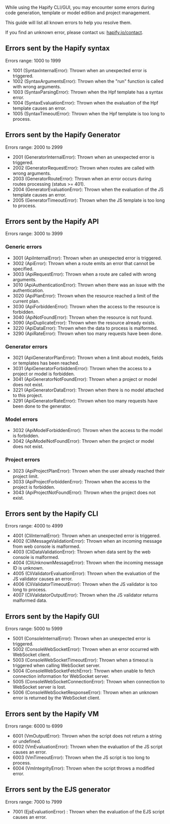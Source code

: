 While using the Hapify CLI/GUI, you may encounter some errors during code generation, template or model edition and project management.

This guide will list all known errors to help you resolve them.

If you find an unknown error, please contact us: [hapify.io/contact](https://www.hapify.io/contact).

## Errors sent by the Hapify syntax

Errors range: 1000 to 1999

- 1001 (SyntaxInternalError): Thrown when an unexpected error is triggered.
- 1002 (SyntaxArgumentsError): Thrown when the "run" function is called with wrong arguments.
- 1003 (SyntaxParsingError): Thrown when the Hpf template has a syntax error.
- 1004 (SyntaxEvaluationError): Thrown when the evaluation of the Hpf template causes an error.
- 1005 (SyntaxTimeoutError): Thrown when the Hpf template is too long to process.

## Errors sent by the Hapify Generator

Errors range: 2000 to 2999

- 2001 (GeneratorInternalError): Thrown when an unexpected error is triggered.
- 2002 (GeneratorRequestError): Thrown when routes are called with wrong arguments.
- 2003 (GeneratorRouteError): Thrown when an error occurs during routes processing (status >= 401).
- 2004 (GeneratorEvaluationError): Thrown when the evaluation of the JS template causes an error.
- 2005 (GeneratorTimeoutError): Thrown when the JS template is too long to process.

## Errors sent by the Hapify API

Errors range: 3000 to 3999

### Generic errors

- 3001 (ApiInternalError): Thrown when an unexpected error is triggered.
- 3002 (ApiError): Thrown when a route emits an error that cannot be specified.
- 3003 (ApiRequestError): Thrown when a route are called with wrong arguments.
- 3010 (ApiAuthenticationError): Thrown when there was an issue with the authentication.
- 3020 (ApiPlanError): Thrown when the resource reached a limit of the current plan.
- 3030 (ApiForbiddenError): Thrown when the access to the resource is forbidden.
- 3040 (ApiNotFoundError): Thrown when the resource is not found.
- 3090 (ApiDuplicateError): Thrown when the resource already exists.
- 3220 (ApiDataError): Thrown when the data to process is malformed.
- 3290 (ApiRateError): Thrown when too many requests have been done.

### Generator errors

- 3021 (ApiGeneratorPlanError): Thrown when a limit about models, fields or templates has been reached.
- 3031 (ApiGeneratorForbiddenError): Thrown when the access to a project or model is forbidden.
- 3041 (ApiGeneratorNotFoundError): Thrown when a project or model does not exist.
- 3221 (ApiGeneratorDataError): Thrown when there is no model attached to this project.
- 3291 (ApiGeneratorRateError): Thrown when too many requests have been done to the generator.

### Model errors

- 3032 (ApiModelForbiddenError): Thrown when the access to the model is forbidden.
- 3042 (ApiModelNotFoundError): Thrown when the project or model does not exist.

### Project errors

- 3023 (ApiProjectPlanError): Thrown when the user already reached their project limit.
- 3033 (ApiProjectForbiddenError): Thrown when the access to the project is forbidden.
- 3043 (ApiProjectNotFoundError): Thrown when the project does not exist.

## Errors sent by the Hapify CLI

Errors range: 4000 to 4999

- 4001 (CliInternalError): Thrown when an unexpected error is triggered.
- 4002 (CliMessageValidationError): Thrown when an incoming message from web console is malformed.
- 4003 (CliDataValidationError): Thrown when data sent by the web console is malformed.
- 4004 (CliUnknownMessageError): Thrown when the incoming message ID is unknown.
- 4005 (CliValidatorEvaluationError): Thrown when the evaluation of the JS validator causes an error.
- 4006 (CliValidatorTimeoutError): Thrown when the JS validator is too long to process.
- 4007 (CliValidatorOutputError): Thrown when the JS validator returns malformed data.

## Errors sent by the Hapify GUI

Errors range: 5000 to 5999

- 5001 (ConsoleInternalError): Thrown when an unexpected error is triggered.
- 5002 (ConsoleWebSocketError): Thrown when an error occurred with WebSocket client.
- 5003 (ConsoleWebSocketTimeoutError): Thrown when a timeout is triggered when calling WebSocket server.
- 5004 (ConsoleWebSocketFetchError): Thrown when unable to fetch connection information for WebSocket server.
- 5005 (ConsoleWebSocketConnectionError): Thrown when connection to WebSocket server is lost.
- 5006 (ConsoleWebSocketResponseError): Thrown when an unknown error is returned by the WebSocket client.

## Errors sent by the Hapify VM

Errors range: 6000 to 6999

- 6001 (VmOutputError): Thrown when the script does not return a string or undefined.
- 6002 (VmEvaluationError): Thrown when the evaluation of the JS script causes an error.
- 6003 (VmTimeoutError): Thrown when the JS script is too long to process.
- 6004 (VmIntegrityError): Thrown when the script throws a modified error.

## Errors sent by the EJS generator

Errors range: 7000 to 7999

- 7001 (EjsEvaluationError) : Thrown when the evaluation of the EJS script causes an error.
